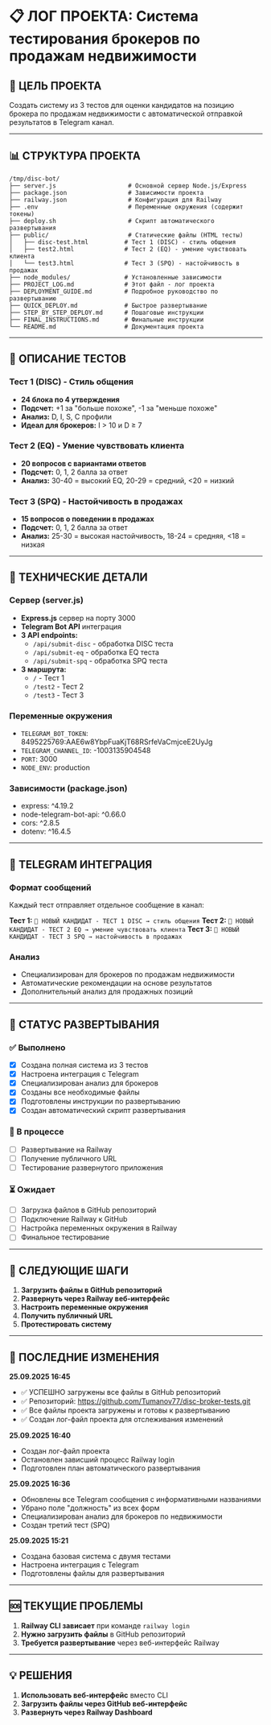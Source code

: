 # 📋 ЛОГ ПРОЕКТА: Система тестирования брокеров по продажам недвижимости

## 🎯 ЦЕЛЬ ПРОЕКТА
Создать систему из 3 тестов для оценки кандидатов на позицию брокера по продажам недвижимости с автоматической отправкой результатов в Telegram канал.

---

## 📊 СТРУКТУРА ПРОЕКТА

```
/tmp/disc-bot/
├── server.js                    # Основной сервер Node.js/Express
├── package.json                 # Зависимости проекта
├── railway.json                 # Конфигурация для Railway
├── .env                         # Переменные окружения (содержит токены)
├── deploy.sh                    # Скрипт автоматического развертывания
├── public/                      # Статические файлы (HTML тесты)
│   ├── disc-test.html          # Тест 1 (DISC) - стиль общения
│   ├── test2.html              # Тест 2 (EQ) - умение чувствовать клиента
│   └── test3.html              # Тест 3 (SPQ) - настойчивость в продажах
├── node_modules/               # Установленные зависимости
├── PROJECT_LOG.md              # Этот файл - лог проекта
├── DEPLOYMENT_GUIDE.md         # Подробное руководство по развертыванию
├── QUICK_DEPLOY.md             # Быстрое развертывание
├── STEP_BY_STEP_DEPLOY.md      # Пошаговые инструкции
├── FINAL_INSTRUCTIONS.md       # Финальные инструкции
└── README.md                   # Документация проекта
```

---

## 🧪 ОПИСАНИЕ ТЕСТОВ

### Тест 1 (DISC) - Стиль общения
- **24 блока по 4 утверждения**
- **Подсчет:** +1 за "больше похоже", -1 за "меньше похоже"
- **Анализ:** D, I, S, C профили
- **Идеал для брокеров:** I > 10 и D ≥ 7

### Тест 2 (EQ) - Умение чувствовать клиента
- **20 вопросов с вариантами ответов**
- **Подсчет:** 0, 1, 2 балла за ответ
- **Анализ:** 30-40 = высокий EQ, 20-29 = средний, <20 = низкий

### Тест 3 (SPQ) - Настойчивость в продажах
- **15 вопросов о поведении в продажах**
- **Подсчет:** 0, 1, 2 балла за ответ
- **Анализ:** 25-30 = высокая настойчивость, 18-24 = средняя, <18 = низкая

---

## 🔧 ТЕХНИЧЕСКИЕ ДЕТАЛИ

### Сервер (server.js)
- **Express.js** сервер на порту 3000
- **Telegram Bot API** интеграция
- **3 API endpoints:**
  - `/api/submit-disc` - обработка DISC теста
  - `/api/submit-eq` - обработка EQ теста
  - `/api/submit-spq` - обработка SPQ теста
- **3 маршрута:**
  - `/` - Тест 1
  - `/test2` - Тест 2
  - `/test3` - Тест 3

### Переменные окружения
- `TELEGRAM_BOT_TOKEN`: 8495225769:AAE6w8YbpFuaKjT68RSrfeVaCmjceE2UyJg
- `TELEGRAM_CHANNEL_ID`: -1003135904548
- `PORT`: 3000
- `NODE_ENV`: production

### Зависимости (package.json)
- express: ^4.19.2
- node-telegram-bot-api: ^0.66.0
- cors: ^2.8.5
- dotenv: ^16.4.5

---

## 📱 TELEGRAM ИНТЕГРАЦИЯ

### Формат сообщений
Каждый тест отправляет отдельное сообщение в канал:

**Тест 1:** `🎯 НОВЫЙ КАНДИДАТ - ТЕСТ 1 DISC → стиль общения`
**Тест 2:** `🧠 НОВЫЙ КАНДИДАТ - ТЕСТ 2 EQ → умение чувствовать клиента`
**Тест 3:** `💪 НОВЫЙ КАНДИДАТ - ТЕСТ 3 SPQ → настойчивость в продажах`

### Анализ
- Специализирован для брокеров по продажам недвижимости
- Автоматические рекомендации на основе результатов
- Дополнительный анализ для продажных позиций

---

## 🚀 СТАТУС РАЗВЕРТЫВАНИЯ

### ✅ Выполнено
- [x] Создана полная система из 3 тестов
- [x] Настроена интеграция с Telegram
- [x] Специализирован анализ для брокеров
- [x] Созданы все необходимые файлы
- [x] Подготовлены инструкции по развертыванию
- [x] Создан автоматический скрипт развертывания

### 🔄 В процессе
- [ ] Развертывание на Railway
- [ ] Получение публичного URL
- [ ] Тестирование развернутого приложения

### ⏳ Ожидает
- [ ] Загрузка файлов в GitHub репозиторий
- [ ] Подключение Railway к GitHub
- [ ] Настройка переменных окружения в Railway
- [ ] Финальное тестирование

---

## 🎯 СЛЕДУЮЩИЕ ШАГИ

1. **Загрузить файлы в GitHub репозиторий**
2. **Развернуть через Railway веб-интерфейс**
3. **Настроить переменные окружения**
4. **Получить публичный URL**
5. **Протестировать систему**

---

## 📝 ПОСЛЕДНИЕ ИЗМЕНЕНИЯ

**25.09.2025 16:45**
- ✅ УСПЕШНО загружены все файлы в GitHub репозиторий
- ✅ Репозиторий: https://github.com/Tumanov77/disc-broker-tests.git
- ✅ Все файлы проекта загружены и готовы к развертыванию
- ✅ Создан лог-файл проекта для отслеживания изменений

**25.09.2025 16:40**
- Создан лог-файл проекта
- Остановлен зависший процесс Railway login
- Подготовлен план автоматического развертывания

**25.09.2025 16:36**
- Обновлены все Telegram сообщения с информативными названиями
- Убрано поле "должность" из всех форм
- Специализирован анализ для брокеров по недвижимости
- Создан третий тест (SPQ)

**25.09.2025 15:21**
- Создана базовая система с двумя тестами
- Настроена интеграция с Telegram
- Подготовлены файлы для развертывания

---

## 🆘 ТЕКУЩИЕ ПРОБЛЕМЫ

1. **Railway CLI зависает** при команде `railway login`
2. **Нужно загрузить файлы** в GitHub репозиторий
3. **Требуется развертывание** через веб-интерфейс Railway

---

## 💡 РЕШЕНИЯ

1. **Использовать веб-интерфейс** вместо CLI
2. **Загрузить файлы через GitHub веб-интерфейс**
3. **Развернуть через Railway Dashboard**

